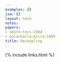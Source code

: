 ```yaml
---
examples: {}
isa: {}
layout: note
notes:
papers:
- smith:tocs:1984
- palacharla:micro:1995
title: Decoupling
---
```

{% include links.html %}
